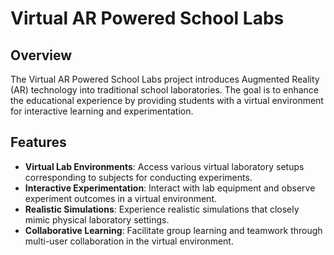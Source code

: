 <!DOCTYPE html>
<html>

<body>

  <h1>Virtual AR Powered School Labs</h1>

  <h2>Overview</h2>

  <p>The Virtual AR Powered School Labs project introduces Augmented Reality (AR) technology into traditional school laboratories. The goal is to enhance the educational experience by providing students with a virtual environment for interactive learning and experimentation.</p>

  <h2>Features</h2>

  <ul>
    <li><strong>Virtual Lab Environments</strong>: Access various virtual laboratory setups corresponding to subjects for conducting experiments.</li>
    <li><strong>Interactive Experimentation</strong>: Interact with lab equipment and observe experiment outcomes in a virtual environment.</li>
    <li><strong>Realistic Simulations</strong>: Experience realistic simulations that closely mimic physical laboratory settings.</li>
    <li><strong>Collaborative Learning</strong>: Facilitate group learning and teamwork through multi-user collaboration in the virtual environment.</li>
  </ul>

</body>

</html>


